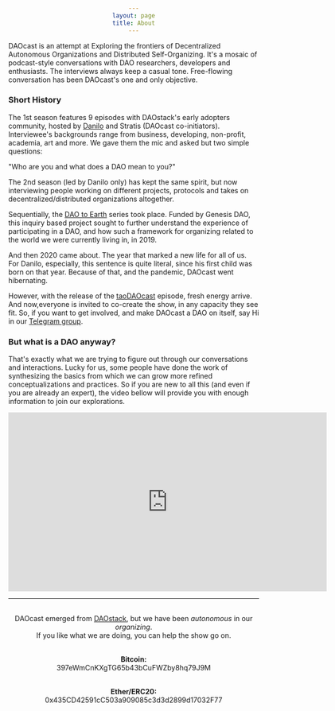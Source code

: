 ```yaml
---
layout: page
title: About
---
```


DAOcast is an attempt at Exploring the frontiers of Decentralized Autonomous Organizations and Distributed Self-Organizing. It's a mosaic of podcast-style conversations with DAO researchers, developers and enthusiasts. The interviews always keep a casual tone. Free-flowing conversation has been DAOcast's one and only objective.

### Short History

The 1st season features 9 episodes with DAOstack's early adopters community, hosted by [Danilo](https://dnllvrvz.github.io/) and Stratis (DAOcast co-initiators). Interviewee's backgrounds range from business, developing, non-profit, academia, art and more. We gave them the mic and asked but two simple questions:

"Who are you and what does a DAO mean to you?"

The 2nd season (led by Danilo only) has kept the same spirit, but now interviewing people working on different projects, protocols and takes on decentralized/distributed organizations altogether.

Sequentially, the [DAO to Earth](https://daocast.io/dte01) series took place. Funded by Genesis DAO, this inquiry based project sought to further understand the experience of participating in a DAO, and how such a framework for organizing related to the world we were currently living in, in 2019.

And then 2020 came about. The year that marked a new life for all of us. For Danilo, especially, this sentence is quite literal, since his first child was born on that year. Because of that, and the pandemic, DAOcast went hibernating.

However, with the release of the [taoDAOcast](https://daocast.io/s05e01) episode, fresh energy arrive. And now,everyone is invited to co-create the show, in any capacity they see fit. So, if you want to get involved, and make DAOcast a DAO on itself, say Hi in our [Telegram group](https://t.me/joinchat/jmfilFEasxFiNGE1).

### But what is a DAO anyway?

That's exactly what we are trying to figure out through our conversations and interactions. Lucky for us, some people have done the work of synthesizing the basics from which we can grow more refined conceptualizations and practices. So if you are new to all this (and even if you are already an expert), the video bellow will provide you with enough information to join our explorations.

<iframe width="640" height="360" src="https://www.youtube.com/embed/Pyi8-qm02hs" frameborder="0" allow="autoplay; encrypted-media" webkitallowfullscreen mozallowfullscreen allowfullscreen></iframe>

---

<html>
<head>
<style>
div {
    width: auto;
    text-align:center;
}

div.a {
    word-wrap: break-word;
    font-size: 14;
}

</style>
</head>
<body>

<div class="a"><br>DAOcast emerged from <a href="https://daostack.io/">DAOstack</a>, but we have been <i>autonomous</i> in our <i>organizing</i>.<br>If you like what we are doing, you can help the show go on.<br><br>

<b>Bitcoin:</b><br>
397eWmCnKXgTG65b43bCuFWZby8hq79J9M<br><br>

<b>Ether/ERC20:</b><br>
0x435CD42591cC503a909085c3d3d2899d17032F77</div>


</body>
</html>
